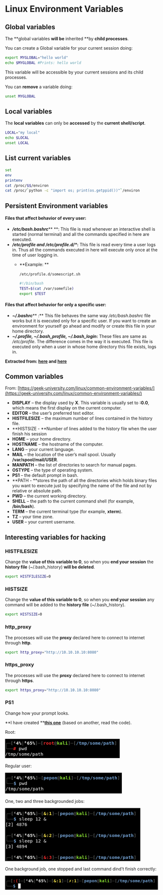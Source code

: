 # Linux Environment Variables

## Global variables

The **global variables **will be** inherited **by **child processes**.

You can create a Global variable for your current session doing:

```bash
export MYGLOBAL="hello world"
echo $MYGLOBAL #Prints: hello world
```

This variable will be accessible by your current sessions and its child processes.

You can **remove** a variable doing:

```bash
unset MYGLOBAL
```

## Local variables

The **local variables** can only be **accessed** by the **current shell/script**.

```bash
LOCAL="my local"
echo $LOCAL
unset LOCAL
```

## List current variables

```bash
set
env
printenv
cat /proc/$$/environ
cat /proc/`python -c "import os; print(os.getppid())"`/environ
```

## Persistent Environment variables

#### **Files that affect behavior of every user:**

* _**/etc/bash.bashrc**_** **: This file is read whenever an interactive shell is started (normal terminal) and all the commands specified in here are executed.
* _**/etc/profile and /etc/profile.d/\***_**:** This file is read every time a user logs in. Thus all the commands executed in here will execute only once at the time of user logging in.
  *   **Example: **

      `/etc/profile.d/somescript.sh`

      ```bash
      #!/bin/bash
      TEST=$(cat /var/somefile)
      export $TEST
      ```

#### **Files that affect behavior for only a specific user:**

* _**\~/.bashrc**_** :** This file behaves the same way _/etc/bash.bashrc_ file works but it is executed only for a specific user. If you want to create an environment for yourself go ahead and modify or create this file in your home directory.
* _**\~/.profile, \~/.bash_profile, \~/.bash_login**_**:** These files are same as _/etc/profile_. The difference comes in the way it is executed. This file is executed only when a user in whose home directory this file exists, logs in.

**Extracted from: **[**here**](https://codeburst.io/linux-environment-variables-53cea0245dc9)** and **[**here**](https://www.gnu.org/software/bash/manual/html_node/Bash-Startup-Files.html)****

## Common variables

From: [https://geek-university.com/linux/common-environment-variables/](https://geek-university.com/linux/common-environment-variables/)

* **DISPLAY** – the display used by **X**. This variable is usually set to **:0.0**, which means the first display on the current computer.
* **EDITOR** – the user’s preferred text editor.
* **HISTFILESIZE** – the maximum number of lines contained in the history file.
* **HISTSIZE - **Number of lines added to the history file when the user finish his session
* **HOME** – your home directory.
* **HOSTNAME** – the hostname of the computer.
* **LANG** – your current language.
* **MAIL** – the location of the user’s mail spool. Usually **/var/spool/mail/USER**.
* **MANPATH** – the list of directories to search for manual pages.
* **OSTYPE** – the type of operating system.
* **PS1** – the default prompt in bash.
* **PATH - **stores the path of all the directories which holds binary files you want to execute just by specifying the name of the file and not by relative or absolute path.
* **PWD** – the current working directory.
* **SHELL** – the path to the current command shell (for example, **/bin/bash**).
* **TERM** – the current terminal type (for example, **xterm**).
* **TZ** – your time zone.
* **USER** – your current username.

## Interesting variables for hacking

### **HISTFILESIZE**

Change the **value of this variable to 0**, so when you **end your session** the **history file** (\~/.bash_history) **will be deleted**.

```bash
export HISTFILESIZE=0
```

### **HISTSIZE**

Change the **value of this variable to 0**, so when you **end your session** any command will be added to the **history file** (\~/.bash_history).

```bash
export HISTSIZE=0
```

### http_proxy

The processes will use the **proxy** declared here to connect to internet through **http**.

```bash
export http_proxy="http://10.10.10.10:8080"
```

### https_proxy

The processes will use the **proxy** declared here to connect to internet through **https**.

```bash
export https_proxy="http://10.10.10.10:8080"
```

### PS1

Change how your prompt looks.

**I have created **[**this one**](https://gist.github.com/carlospolop/43f7cd50f3deea972439af3222b68808) (based on another, read the code).

Root:

![](<../.gitbook/assets/image (87).png>)

Regular user:

![](<../.gitbook/assets/image (88).png>)

One, two and three backgrounded jobs:

![](<../.gitbook/assets/image (89).png>)

One background job, one stopped and last command dind't finish correctly:

![](<../.gitbook/assets/image (90).png>)
